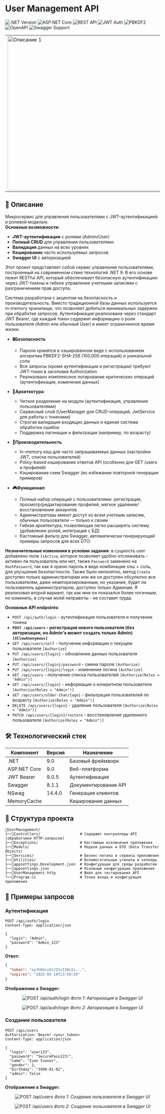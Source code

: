 # User Management API

![.NET Version](https://img.shields.io/badge/.NET-9.0-blue)
![ASP.NET Core](https://img.shields.io/badge/ASP.NET_Core-9.0-purple)
![REST API](https://img.shields.io/badge/REST-API-lightgrey)
![JWT Auth](https://img.shields.io/badge/JWT-Auth-orange)
![PBKDF2](https://img.shields.io/badge/PBKDF2-SHA256-red)
![OpenAPI](https://img.shields.io/badge/OpenAPI-3.0-green)
![Swagger Support](https://img.shields.io/badge/Swagger-UI-green)

<table>
  <tr>
    <td><img src="./Resources/Swagger_interface.png" alt="Описание 1" width="500"></td>
    <td><img src="./Resources/Swagger_interface_2.png" alt="Описание 2" width="500"></td>
  </tr>
</table>

## 📝 Описание

Микросервис для управления пользователями с JWT-аутентификацией и ролевой моделью.  
**Основные возможности**:

- **JWT-аутентификация** с ролями (Admin/User)
- **Полный CRUD** для управления пользователями
- **Валидация** данных на всех уровнях
- **Кеширование** часто используемых запросов
- **Swagger UI** с авторизацией

Этот проект представляет собой сервис управления пользователями, построенный на современном стеке технологий .NET 9. В его основе лежит RESTful API, который обеспечивает безопасную аутентификацию через JWT-токены и гибкое управление учетными записями с разграничением прав доступа.

Система разработана с акцентом на безопасность и производительность. Вместо традиционной базы данных используется in-memory хранилище, что позволяет добиться минимальных задержек при обработке запросов. Аутентификация реализована через стандарт JWT Bearer, где каждый токен содержит информацию о роли пользователя (Admin или обычный User) и имеет ограниченное время жизни.

- **🔒Безопасность**
  - Пароли хранятся в хэшированном виде с использованием алгоритма PBKDF2-SHA-256 (100,000 итераций) и уникальной соли
  - Все запросы (кроме аутентификации и регистрации) требуют JWT-токен в заголовке Authorization
  - Реализовано комплексное логирование критических операций (аутентификация, изменения данных)
  
- **🧩Архитектура**:
  - Четкое разделение на модули (аутентификация, управление пользователями)
  - Сервисный слой (UserManager для CRUD-операций, JwtService для работы с токенами)
  - Строгая валидация входящих данных и единая система обработки ошибок
  - Поддержка пагинации и фильтрации (например, по возрасту)

- **🚀Производительность**
  - In-memory кэш для часто запрашиваемых данных (настройки JWT, списки пользователей)
  - Policy-based кэширование ответов API (особенно для GET /users и профилей)
  - Кэширование схем Swagger (во избежание повторной генерации примеров)

- **🎮Функционал**:
  - Полный набор операций с пользователями: регистрация, просмотр/редактирование профилей, мягкое удаление/восстановление аккаунтов
  - Администраторы имеют доступ ко всем учетным записям, обычные пользователи — только к своим
  - Гибкая архитектура, позволяющая легко расширять систему (добавление ролей, интеграция с БД)
  - Кастомный фильтр для Swagger, автоматически генерирующий примеры запросов для всех DTO:

**Незначительные изменения в условии задания**: в сущность user добавлено поле `IsActive`, которое позволяет удобно отслеживать - активен ли пользователь или нет, также `Password` заменено на `HashPassword`, так как я храню пароль в виде комбинации хэш + соль, для улучшения безопастности. Также было непонятно, метод `Create` доступен только администраторам или же он доступен обсулютно все пользователям, даже неавторизированным, но указание, будет ли пользователь администратором, доступно только Админам. Я реализовал второй вариант, так как мне он показался более логичным, но изменить, в случае моей неправоты - не составит труда.

**Основные API endpoints:**

- `POST /api/auth/login` - аутентификация пользователя и получение токена
- **`POST /api/users` - регистрация нового пользователя (без авторизации, но Admin'a может создать только Admin) `[AllowAnonymous]`**
- `GET /api/users/self` - получение информации о текущем пользователе `[Authorize]`
- `PUT /api/users/{login}` - обновление данных пользователя `[Authorize]`
- `PUT /api/users/{login}/password` - смена пароля `[Authorize]`
- `PUT /api/users/{login}/login` - изменение логина `[Authorize]`
- `GET /api/users` - получение списка пользователей `[Authorize(Roles = "Admin")]`
- `GET /api/users/{login}` - информация о конкретном пользователе `[Authorize(Roles = "Admin")]`
- `GET /api/users/older-than/{age}` - фильтрация пользователей по возрасту `[Authorize(Roles = "Admin")]`
- `DELETE /api/users/{login}` - удаление пользователя `[Authorize(Roles = "Admin")]`
- `PATCH /api/users/{login}/restore` - восстановление удаленного пользователя `[Authorize(Roles = "Admin")]`

## 🛠️ Технологический стек

| Компонент            | Версия   | Назначение                    |
|----------------------|----------|--------------------------------|
| .NET                 | 9.0      | Базовый фреймворк              |
| ASP.NET Core         | 9.0      | Веб-платформа                  |
| JWT Bearer           | 9.0.5    | Аутентификация                 |
| Swagger              | 8.1.1    | Документирование API           |
| NSwag                | 14.4.0   | Генерация клиентов             |
| MemoryCache          |          | Кеширование данных             |

## 🌿 Структура проекта

```plaintext
📂UserManagement/
├──📂Controllers/                  # Содержит контроллеры API (обработчики HTTP-запросов)
├──📂Exceptions/                   # Кастомные исключения приложения
├──📂Models/                       # Модели данных и DTO (Data Transfer Objects)
├──📂Services/                     # Бизнес-логика и сервисы приложения
├──📂Utilities/                    # Вспомогательные утилиты и хелперы
├──📄appsettings.Development.json  # Конфигурации для среды разработки
├──📄appsettings.json              # Основные конфигурации приложения
├──📄UserManagement.http           # Файл для тестирования API
└──📄Program.cs                    # Точка входа и конфигурация приложения
```

## 🎯 Примеры запросов

### **Аутентификация**

```http
POST /api/auth/login
Content-Type: application/json

{
  "login": "Admin",
  "password": "Admin_123"
}
```

**Ответ:**

```json
{
  "token": "eyJhbGciOiJIUzI1NiIs...",
  "expires": "2025-05-18T23:59:59"
}
```

**Отображение в Swagger:**

<div align="center">

![POST /api/auth/login](./Resources/swagger_Auth.png)
*Фото 1: Авторизация в Swagger UI*

![POST /api/auth/login](./Resources/swagger_Auth_2.png)
*Фото 2: Авторизация в Swagger UI*

</div>

### **Создание пользователя**

```http
POST /api/users
Authorization: Bearer <your_token>
Content-Type: application/json

{
  "login": "user123",
  "password": "SecurePass123!",
  "name": "Ivan Ivanov",
  "gender": 2,
  "birthday": "1990-01-01",
  "admin": false
}
```

**Отображение в Swagger:**

<div align="center">

![POST /api/users](./Resources/swagger_create.png)
*Фото 1: Создание пользователя в Swagger UI*

![POST /api/users](./Resources/swagger_create_2.png)
*Фото 2: Создание пользователя в Swagger UI*

</div>